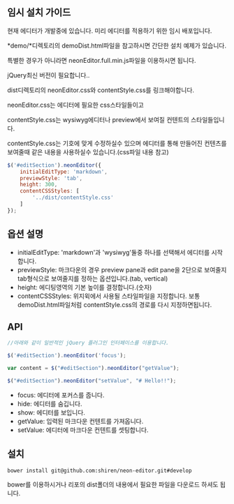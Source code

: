 ## 임시 설치 가이드
현재 에디터가 개발중에 있습니다. 미리 에디터를 적용하기 위한 임시 배포입니다.

*demo/*디렉토리의 demoDist.html파일을 참고하시면 간단한 설치 예제가 있습니다.

특별한 경우가 아니라면 neonEditor.full.min.js파일을 이용하시면 됩니다.

jQuery최신 버전이 필요합니다..

dist디렉토리의 neonEditor.css와 contentStyle.css를 링크해야합니다.

neonEditor.css는 에디터에 필요한 css스타일들이고

contentStyle.css는 wysiwyg에디터나 preview에서 보여질 컨텐트의 스타일들입니다.

contentStyle.css는 기호에 맞게 수정하실수 있으며 에디터를 통해 만들어진 컨텐츠를 보여줄때 같은 내용을 사용하실수 있습니다.(css파일 내용 참고)

``` javascript
$('#editSection').neonEditor({
    initialEditType: 'markdown',
    previewStyle: 'tab',
    height: 300,
    contentCSSStyles: [
        '../dist/contentStyle.css'
    ]
});
```

## 옵션 설명

* initialEditType: 'markdown'과 'wysiwyg'둘중 하나를 선택해서 에디터를 시작합니다.
* previewStyle: 마크다운의 경우 preview pane과 edit pane을 2단으로 보여줄지 tab형식으로 보여줄지를 정하는 옵션입니다.(tab, vertical)
* height: 에디팅영역의 기본 높이를 결정합니다.(숫자)
* contentCSSStyles: 위지윅에서 사용될 스타일파일을 지정합니다. 보통 demoDist.html파일처럼 contentStyle.css의 경로를 다시 지정하면됩니다.

## API

``` javascript
//아래와 같이 일반적인 jQuery 플러그인 인터페이스를 이용합니다.

$('#editSection').neonEditor('focus');

var content = $("#editSection").neonEditor("getValue");

$("#editSection").neonEditor("setValue", "# Hello!!");

```

* focus: 에디터에 포커스를 줍니다.
* hide: 에디터를 숨깁니다.
* show: 에디터를 보입니다.
* getValue: 입력된 마크다운 컨텐트를 가져옵니다.
* setValue: 에디터에 마크다운 컨텐트를 셋팅합니다.

## 설치

```
bower install git@github.com:shiren/neon-editor.git#develop
```

bower를 이용하시거나 리포의 dist폴더의 내용에서 필요한 파일을 다운로드 하셔도 됩니다.
